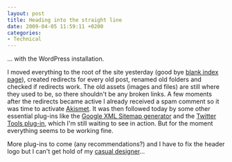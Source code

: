 ```yaml
---
layout: post
title: Heading into the straight line
date: 2009-04-05 11:59:11 +0200
categories:
- Technical
---
```

... with the WordPress installation.

I moved everything to the root of the site yesterday (good bye <a href="http://www.rusiczki.net/old-index.html">blank index page</a>), created redirects for every old post, renamed old folders and checked if redirects work. The old assets (images and files) are still where they used to be, so there shouldn't be any broken links. A few moments after the redirects became active I already received a spam comment so it was time to activate <a href="http://akismet.com/">Akismet</a>. It was then followed today by some other essential plug-ins like the <a href="http://wordpress.org/extend/plugins/google-sitemap-generator/">Google XML Sitemap generator</a> and the <a href="http://wordpress.org/extend/plugins/twitter-tools/">Twitter Tools plug-in</a>, which I'm still waiting to see in action. But for the moment everything seems to be working fine.

More plug-ins to come (any recommendations?) and I have to fix the header logo but I can't get hold of my <a href="http://www.adnan.ro">casual designer</a>...

